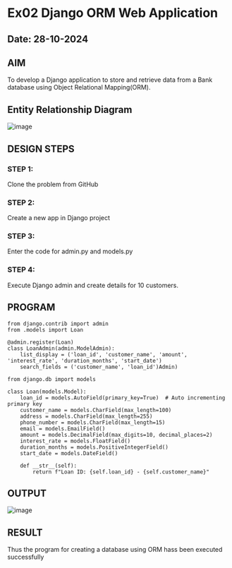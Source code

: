 # Ex02 Django ORM Web Application
## Date: 28-10-2024

## AIM
To develop a Django application to store and retrieve data from a Bank database using Object Relational Mapping(ORM).

## Entity Relationship Diagram

![image](https://github.com/user-attachments/assets/595098ee-df6a-483b-a14a-cb4a8f43762a)



## DESIGN STEPS

### STEP 1:
Clone the problem from GitHub

### STEP 2:
Create a new app in Django project

### STEP 3:
Enter the code for admin.py and models.py

### STEP 4:
Execute Django admin and create details for 10 customers.

## PROGRAM

```
from django.contrib import admin
from .models import Loan

@admin.register(Loan)
class LoanAdmin(admin.ModelAdmin):
    list_display = ('loan_id', 'customer_name', 'amount', 'interest_rate', 'duration_months', 'start_date')
    search_fields = ('customer_name', 'loan_id')Admin)
```

```
from django.db import models

class Loan(models.Model):
    loan_id = models.AutoField(primary_key=True)  # Auto incrementing primary key
    customer_name = models.CharField(max_length=100)
    address = models.CharField(max_length=255)
    phone_number = models.CharField(max_length=15)
    email = models.EmailField()
    amount = models.DecimalField(max_digits=10, decimal_places=2)
    interest_rate = models.FloatField()
    duration_months = models.PositiveIntegerField()
    start_date = models.DateField()

    def __str__(self):
        return f"Loan ID: {self.loan_id} - {self.customer_name}"
```

## OUTPUT

![image](https://github.com/user-attachments/assets/52c36bca-eec4-4d6e-9f8e-c149a941da19)




## RESULT
Thus the program for creating a database using ORM hass been executed successfully
